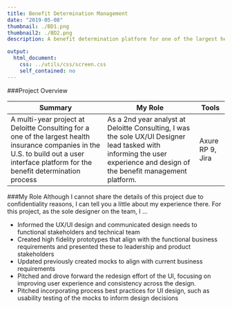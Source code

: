 ```yaml
---
title: Benefit Determination Management
date: "2019-05-08"
thumbnail: ./BD1.png
thumbnail2: ./BD2.png
description: A benefit determination platform for one of the largest health insurance companies in the U.S.

output:
  html_document:
    css: ../utils/css/screen.css
    self_contained: no
---
```


###Project Overview

 <table>
  <thead>
    <tr>
      <th>Summary</th>
      <th>My Role</th>
      <th>Tools</th>
    </tr>
  </thead>
  <tbody>
  <tr>
<td>A multi-year project at Deloitte Consulting for a one of the largest health insurance companies in the U.S. to build out a user interface platform for the benefit determination process</td>
 <td>
As a 2nd year analyst at Deloitte Consulting, I was the sole UX/UI Designer lead tasked with informing the user experience and design of the benefit management platform.</td>

<td>Axure RP 9, Jira</td>
</tr>

 </table>

###My Role
Although I cannot share the details of this project due to confidentiality reasons, I can tell you a little about my experience there. For this project, as the sole designer on the team, I ...

- Informed the UX/UI design and communicated design needs to functional stakeholders and technical team
- Created high fidelity prototypes that align with the functional business requirements and presented these to leadership and product stakeholders
- Updated previously created mocks to align with current business requirements
- Pitched and drove forward the redesign effort of the UI, focusing on improving user experience and consistency across the design.
- Pitched incorporating process best practices for UI design, such as usability testing of the mocks to inform design decisions
